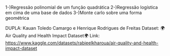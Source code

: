 1-)Regressão polinomial de um função quadrática
2-)Regressão logística em cima de uma base de dados
3-)Monte carlo sobre uma forma geométrica 

DUPLA: Kauan Toledo Camargo e Henrique Rodrigues de Freitas
Dataset: 🌍 Air Quality and Health Impact Dataset🌍
Link: https://www.kaggle.com/datasets/rabieelkharoua/air-quality-and-health-impact-dataset
